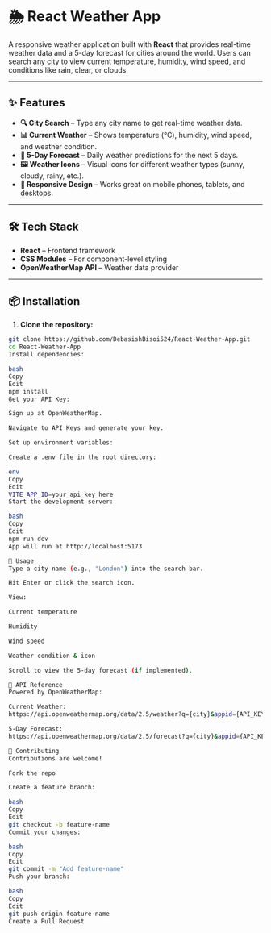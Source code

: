# 🌦️ React Weather App

A responsive weather application built with **React** that provides real-time weather data and a 5-day forecast for cities around the world. Users can search any city to view current temperature, humidity, wind speed, and conditions like rain, clear, or clouds.

---

## ✨ Features

- **🔍 City Search** – Type any city name to get real-time weather data.
- **📊 Current Weather** – Shows temperature (°C), humidity, wind speed, and weather condition.
- **📅 5-Day Forecast** – Daily weather predictions for the next 5 days.
- **🖼️ Weather Icons** – Visual icons for different weather types (sunny, cloudy, rainy, etc.).
- **📱 Responsive Design** – Works great on mobile phones, tablets, and desktops.

---

## 🛠️ Tech Stack

- **React** – Frontend framework
- **CSS Modules** – For component-level styling
- **OpenWeatherMap API** – Weather data provider

---

## 📦 Installation

1. **Clone the repository:**

```bash
git clone https://github.com/DebasishBisoi524/React-Weather-App.git
cd React-Weather-App
Install dependencies:

bash
Copy
Edit
npm install
Get your API Key:

Sign up at OpenWeatherMap.

Navigate to API Keys and generate your key.

Set up environment variables:

Create a .env file in the root directory:

env
Copy
Edit
VITE_APP_ID=your_api_key_here
Start the development server:

bash
Copy
Edit
npm run dev
App will run at http://localhost:5173

🚀 Usage
Type a city name (e.g., "London") into the search bar.

Hit Enter or click the search icon.

View:

Current temperature

Humidity

Wind speed

Weather condition & icon

Scroll to view the 5-day forecast (if implemented).

🔗 API Reference
Powered by OpenWeatherMap:

Current Weather:
https://api.openweathermap.org/data/2.5/weather?q={city}&appid={API_KEY}

5-Day Forecast:
https://api.openweathermap.org/data/2.5/forecast?q={city}&appid={API_KEY}

🤝 Contributing
Contributions are welcome!

Fork the repo

Create a feature branch:

bash
Copy
Edit
git checkout -b feature-name
Commit your changes:

bash
Copy
Edit
git commit -m "Add feature-name"
Push your branch:

bash
Copy
Edit
git push origin feature-name
Create a Pull Request
